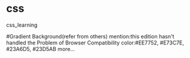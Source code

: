 # css
css_learning

#Gradient Background(refer from others)
mention:this edition hasn't handled the Problem of Browser Compatibility
color:#EE7752, #E73C7E, #23A6D5, #23D5AB
more...
